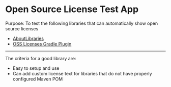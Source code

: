 # Open Source License Test App

Purpose: To test the following libraries that can automatically show open source licenses

- [AboutLibraries](https://github.com/mikepenz/AboutLibraries)
- [OSS Licenses Gradle Plugin](https://github.com/google/play-services-plugins/tree/master/oss-licenses-plugin)

---

The criteria for a good library are:

- Easy to setup and use
- Can add custom license text for libraries that do not have properly configured Maven POM
